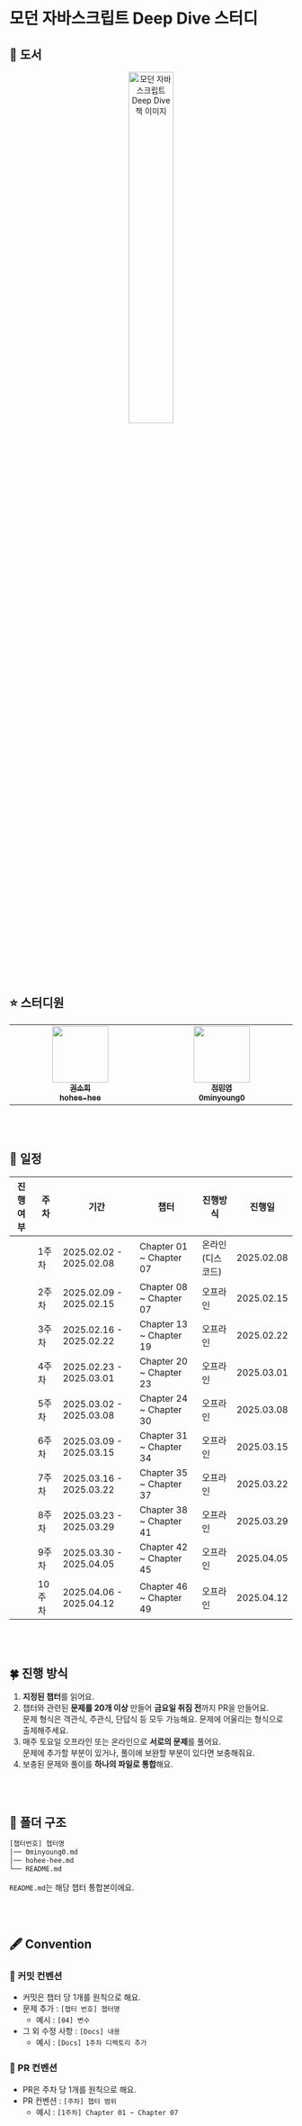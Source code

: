 # 모던 자바스크립트 Deep Dive 스터디

## 📖 도서

<p align="center"><img src="https://image.yes24.com/goods/92742567/XL" width="40%" height="40%" alt="모던 자바스크립트 Deep Dive 책 이미지"/></p>
<br/>
<br/>

## ⭐ 스터디원

<div align=center>
  <table style="display:table; table-layout:fixed;">
    <tbody>
      <tr padding>
        <td align="center" justify="center"><a href="https://github.com/hohee-hee"><img src="https://avatars.githubusercontent.com/u/122425990?v=4" width="100px;" alt=""/><br /><sub><b>권소희<br/>hohee-hee</b></sub></a><br /></td>
        <td align="center" justify="center"><a href="https://github.com/0minyoung0"><img src="https://avatars.githubusercontent.com/u/122426037?v=4" width="100px;" alt=""/><br /><sub><b>정민영<br/>0minyoung0</b></sub></a><br /></td>
      </tr>
    </tbody>
  </table>
</div>
<br/>
<br/>

## 📅 일정

| 진행여부 | 주차   | 기간                    | 챕터                    | 진행방식         | 진행일     |
| -------- | ------ | ----------------------- | ----------------------- | ---------------- | ---------- |
|          | 1주차  | 2025.02.02 - 2025.02.08 | Chapter 01 ~ Chapter 07 | 온라인(디스코드) | 2025.02.08 |
|          | 2주차  | 2025.02.09 - 2025.02.15 | Chapter 08 ~ Chapter 07 | 오프라인         | 2025.02.15 |
|          | 3주차  | 2025.02.16 - 2025.02.22 | Chapter 13 ~ Chapter 19 | 오프라인         | 2025.02.22 |
|          | 4주차  | 2025.02.23 - 2025.03.01 | Chapter 20 ~ Chapter 23 | 오프라인         | 2025.03.01 |
|          | 5주차  | 2025.03.02 - 2025.03.08 | Chapter 24 ~ Chapter 30 | 오프라인         | 2025.03.08 |
|          | 6주차  | 2025.03.09 - 2025.03.15 | Chapter 31 ~ Chapter 34 | 오프라인         | 2025.03.15 |
|          | 7주차  | 2025.03.16 - 2025.03.22 | Chapter 35 ~ Chapter 37 | 오프라인         | 2025.03.22 |
|          | 8주차  | 2025.03.23 - 2025.03.29 | Chapter 38 ~ Chapter 41 | 오프라인         | 2025.03.29 |
|          | 9주차  | 2025.03.30 - 2025.04.05 | Chapter 42 ~ Chapter 45 | 오프라인         | 2025.04.05 |
|          | 10주차 | 2025.04.06 - 2025.04.12 | Chapter 46 ~ Chapter 49 | 오프라인         | 2025.04.12 |

<br/>
<br/>

## 🍀 진행 방식

1. **지정된 챕터**를 읽어요.
2. 챕터와 관련된 **문제를 20개 이상** 만들어 **금요일 취짐 전**까지 PR을 만들어요.<br />문제 형식은 객관식, 주관식, 단답식 등 모두 가능해요. 문제에 어울리는 형식으로 출제해주세요.
3. 매주 토요일 오프라인 또는 온라인으로 **서로의 문제**를 풀어요.<br />문제에 추가할 부분이 있거나, 풀이에 보완할 부분이 있다면 보충해줘요.
4. 보충된 문제와 풀이를 **하나의 파일로 통합**해요.

<br/>
<br/>

## 📂 폴더 구조

```bash
[챕터번호] 챕터명
│── 0minyoung0.md
│── hohee-hee.md
└── README.md
```

`README.md`는 해당 챕터 통합본이에요.

<br/>
<br/>

## 🖋️ Convention

### 📝 커밋 컨벤션

- 커밋은 챕터 당 1개를 원칙으로 해요.
- 문제 추가 : `[챕터 번호] 챕터명`
  - 예시 : `[04] 변수`
- 그 외 수정 사항 : `[Docs] 내용`
  - 예시 : `[Docs] 1주차 디렉토리 추가`

### 📌 PR 컨벤션

- PR은 주차 당 1개를 원칙으로 해요.
- PR 컨벤션 : `[주차] 챕터 범위`
  - 예시 : `[1주차] Chapter 01 ~ Chapter 07`
